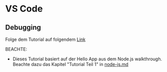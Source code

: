 # VS Code

## Debugging
Folge dem Tutorial auf folgendem [Link](https://code.visualstudio.com/docs/editor/debugging)

BEACHTE:
- Dieses Tutorial basiert auf der Hello App aus dem Node.js walkthrough. Beachte dazu das Kapitel "Tutorial Teil 1" in [node-js.md](node-js.md)

